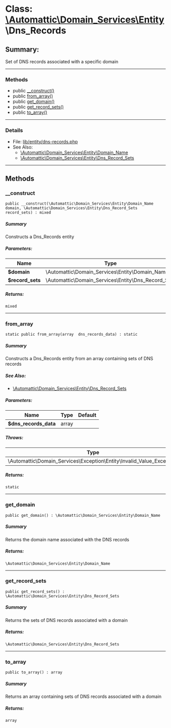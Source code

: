 # Class: [\Automattic](../namespaces/automattic.md)[\Domain_Services](../namespaces/automattic-domain-services.md)[\Entity](../namespaces/automattic-domain-services-entity.md)\Dns_Records

## Summary:

Set of DNS records associated with a specific domain


---

### Methods

* public [__construct()](#method___construct)
* public [from_array()](#method_from_array)
* public [get_domain()](#method_get_domain)
* public [get_record_sets()](#method_get_record_sets)
* public [to_array()](#method_to_array)

---

### Details

* File: [lib/entity/dns-records.php](../../lib/entity/dns-records.php)
* See Also:
  * [\Automattic\Domain_Services\Entity\Domain_Name](../classes/Automattic-Domain-Services-Entity-Domain-Name.md)
  * [\Automattic\Domain_Services\Entity\Dns_Record_Sets](../classes/Automattic-Domain-Services-Entity-Dns-Record-Sets.md)

---

## Methods

<a id="method___construct"></a>
### __construct

```
public __construct(\Automattic\Domain_Services\Entity\Domain_Name  domain, \Automattic\Domain_Services\Entity\Dns_Record_Sets  record_sets) : mixed
```

##### Summary

Constructs a Dns_Records entity

##### Parameters:

| Name | Type | Default |
|------|------|---------|
| **$domain** | \Automattic\Domain_Services\Entity\Domain_Name |  |
| **$record_sets** | \Automattic\Domain_Services\Entity\Dns_Record_Sets |  |

##### Returns:

```
mixed
```

---

<a id="method_from_array"></a>
### from_array

```
static public from_array(array  dns_records_data) : static
```

##### Summary

Constructs a Dns_Records entity from an array containing sets of DNS records

##### See Also:

 * [\Automattic\Domain_Services\Entity\Dns_Record_Sets](../classes/Automattic-Domain-Services-Entity-Dns-Record-Sets.md)

##### Parameters:

| Name | Type | Default |
|------|------|---------|
| **$dns_records_data** | array |  |

##### Throws:

| Type | Description |
|------|-------------|
| \Automattic\Domain_Services\Exception\Entity\Invalid_Value_Exception |  |

##### Returns:

```
static
```

---

<a id="method_get_domain"></a>
### get_domain

```
public get_domain() : \Automattic\Domain_Services\Entity\Domain_Name
```

##### Summary

Returns the domain name associated with the DNS records

##### Returns:

```
\Automattic\Domain_Services\Entity\Domain_Name
```

---

<a id="method_get_record_sets"></a>
### get_record_sets

```
public get_record_sets() : \Automattic\Domain_Services\Entity\Dns_Record_Sets
```

##### Summary

Returns the sets of DNS records associated with a domain

##### Returns:

```
\Automattic\Domain_Services\Entity\Dns_Record_Sets
```

---

<a id="method_to_array"></a>
### to_array

```
public to_array() : array
```

##### Summary

Returns an array containing sets of DNS records associated with a domain

##### Returns:

```
array
```
